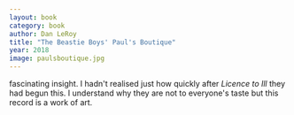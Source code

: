 ```yaml
---
layout: book
category: book
author: Dan LeRoy
title: "The Beastie Boys' Paul's Boutique"
year: 2018
image: paulsboutique.jpg
---
```

fascinating insight. I hadn't realised just how quickly after _Licence to Ill_ they had begun this.
I understand why they are not to everyone's taste but this record is a work of art.
